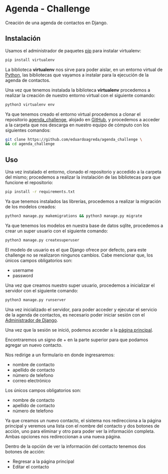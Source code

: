 # Agenda - Challenge

Creación de una agenda de contactos en Django.

## Instalación

Usamos el administrador de paquetes [pip](https://pip.pypa.io/en/stable/) para instalar virtualenv:

```bash
pip install virtualenv
```

La biblioteca **virtualenv** nos sirve para poder aislar, en un entorno virtual de [Python](https://python.org), las bibliotecas que vayamos a instalar para la ejecución de la agenda de contactos.

Una vez que tenemos instalada la biblioteca **virtualenv** procedemos a realizar la creación de nuestro entorno virtual con el siguiente comando:

```bash
python3 virtualenv env
```

Ya que tenemos creado el entorno virtual procedemos a clonar el repositorio [agenda_challenge](https://github.com/eduardoagreda/agenda_challenge), alojado en [GitHub](https://github.com/), y procedemos a acceder a la carpeta que nos descarga en nuestro equipo de cómputo con los siguientes comandos:

```bash
git clone https://github.com/eduardoagreda/agenda_challenge \ 
&& cd agenda_challenge
```

## Uso

Una vez instalado el entorno, clonado el repositorio y accedido a la carpeta del mismo; procedemos a realizar la instalación de las bibliotecas para que funcione el repositorio:

```bash
pip install -r requirements.txt
```

Ya que tenemos instalados las librerías, procedemos a realizar la migración de los modelos creados:

```bash
python3 manage.py makemigrations && python3 manage.py migrate
```

Ya que tenemos los modelos en nuestra base de datos sqlite, procedemos a crear un super usuario con el siguiente comando:

```bash
python3 manage.py createsuperuser
```

El modelo de usuario es el que Django ofrece por defecto, para este challenge no se realizaron ningunos cambios. Cabe mencionar que, los únicos campos obligatorios son:

+ username
+ password

Una vez que creamos nuestro super usuario, procedemos a inicializar el servidor con el siguiente comando:

```bash
python3 manage.py runserver
```

Una vez inicializado el servidor, para poder acceder y ejecutar el servicio de la agenda de contactos, es necesario poder iniciar sesión con el [Administrador de Django](http:127.0.0.1:8000/admin).

Una vez que la sesión se inició, podemos acceder a la [página principal](http:127.0.0.1:8000/).

Encontraremos un signo de + en la parte superior para que podamos agregar un nuevo contacto.

Nos redirige a un formulario en donde ingresaremos:
+ nombre de contacto
+ apellido de contacto
+ número de telefono 
+ correo electrónico

Los únicos campos obligatorios son:
+ nombre de contacto
+ apellido de contacto
+ número de telefono 

Ya que creamos un nuevo contacto, el sistema nos redirecciona a la página principal y veremos una lista con el nombre del contacto y dos botones de acción, uno para eliminar y otro para poder ver la información completa. Ambas opciones nos redireccionan a una nueva página.

Dentro de la opción de ver la información del contacto tenemos dos botones de acción:

+ Regresar a la página principal 
+ Editar el contacto
